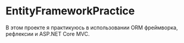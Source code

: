 # EntityFrameworkPractice
В этом проекте я практикуюсь в использовании ORM фреймворка, рефлексии и ASP.NET Core MVC.
